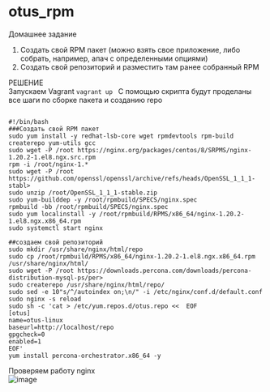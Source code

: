 # otus_rpm
Домашнее задание<br>
1) Создать свой RPM пакет (можно взять свое приложение, либо собрать, например, апач с определенными опциями)<br>
2) Создать свой репозиторий и разместить там ранее собранный RPM

РЕШЕНИЕ<br>
Запускаем Vagrant
```vagrant up ```
С помощью скрипта будут проделаны все шаги по сборке пакета и созданию repo

```

#!/bin/bash
###Создать свой RPM пакет
sudo yum install -y redhat-lsb-core wget rpmdevtools rpm-build createrepo yum-utils gcc
sudo wget -P /root https://nginx.org/packages/centos/8/SRPMS/nginx-1.20.2-1.el8.ngx.src.rpm
rpm -i /root/nginx-1.*
sudo wget -P /root https://github.com/openssl/openssl/archive/refs/heads/OpenSSL_1_1_1-stabl>
sudo unzip /root/OpenSSL_1_1_1-stable.zip
sudo yum-builddep -y /root/rpmbuild/SPECS/nginx.spec
rpmbuild -bb /root/rpmbuild/SPECS/nginx.spec
sudo yum localinstall -y /root/rpmbuild/RPMS/x86_64/nginx-1.20.2-1.el8.ngx.x86_64.rpm
sudo systemctl start nginx

##создаем свой репозиторий
sudo mkdir /usr/share/nginx/html/repo
sudo cp /root/rpmbuild/RPMS/x86_64/nginx-1.20.2-1.el8.ngx.x86_64.rpm /usr/share/nginx/html/
sudo wget -P /root https://downloads.percona.com/downloads/percona-distribution-mysql-ps/per>
sudo createrepo /usr/share/nginx/html/repo/
sudo sed -e 10"s/^/autoindex on;\n/" -i /etc/nginx/conf.d/default.conf
sudo nginx -s reload
sudo sh -c 'cat > /etc/yum.repos.d/otus.repo <<  EOF
[otus]
name=otus-linux
baseurl=http://localhost/repo
gpgcheck=0
enabled=1
EOF'
yum install percona-orchestrator.x86_64 -y

```
Проверяем работу nginx<br>
![image](https://github.com/ViktorKonovalenko/otus_rpm/assets/32430041/37d9b6ca-237c-47dc-8584-9319e241db9f)

